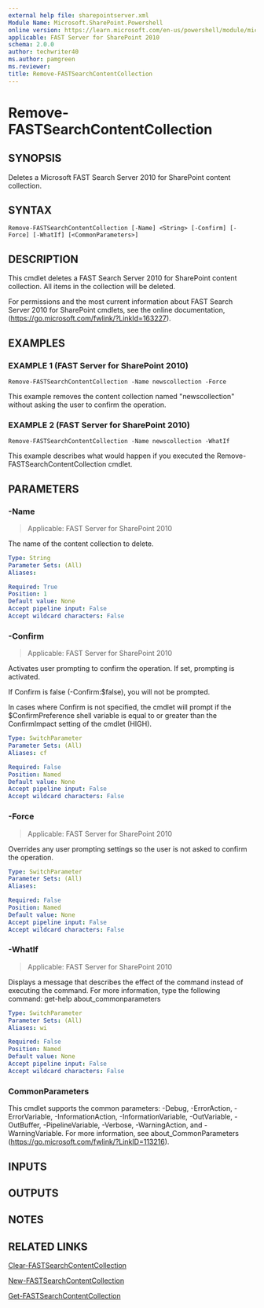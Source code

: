 ```yaml
---
external help file: sharepointserver.xml
Module Name: Microsoft.SharePoint.Powershell
online version: https://learn.microsoft.com/en-us/powershell/module/microsoft.sharepoint.powershell/remove-fastsearchcontentcollection
applicable: FAST Server for SharePoint 2010
schema: 2.0.0
author: techwriter40
ms.author: pamgreen
ms.reviewer:
title: Remove-FASTSearchContentCollection
---
```


# Remove-FASTSearchContentCollection

## SYNOPSIS
Deletes a Microsoft FAST Search Server 2010 for SharePoint content collection.

## SYNTAX

```
Remove-FASTSearchContentCollection [-Name] <String> [-Confirm] [-Force] [-WhatIf] [<CommonParameters>]
```

## DESCRIPTION
This cmdlet deletes a FAST Search Server 2010 for SharePoint content collection.
All items in the collection will be deleted.

For permissions and the most current information about FAST Search Server 2010 for SharePoint cmdlets, see the online documentation, (https://go.microsoft.com/fwlink/?LinkId=163227).

## EXAMPLES

### EXAMPLE 1 (FAST Server for SharePoint 2010)
```
Remove-FASTSearchContentCollection -Name newscollection -Force
```

This example removes the content collection named "newscollection" without asking the user to confirm the operation.

### EXAMPLE 2 (FAST Server for SharePoint 2010)
```
Remove-FASTSearchContentCollection -Name newscollection -WhatIf
```

This example describes what would happen if you executed the Remove-FASTSearchContentCollection cmdlet.

## PARAMETERS

### -Name

> Applicable: FAST Server for SharePoint 2010

The name of the content collection to delete.

```yaml
Type: String
Parameter Sets: (All)
Aliases:

Required: True
Position: 1
Default value: None
Accept pipeline input: False
Accept wildcard characters: False
```

### -Confirm

> Applicable: FAST Server for SharePoint 2010

Activates user prompting to confirm the operation.
If set, prompting is activated.

If Confirm is false (-Confirm:$false), you will not be prompted.

In cases where Confirm is not specified, the cmdlet will prompt if the $ConfirmPreference shell variable is equal to or greater than the ConfirmImpact setting of the cmdlet (HIGH).

```yaml
Type: SwitchParameter
Parameter Sets: (All)
Aliases: cf

Required: False
Position: Named
Default value: None
Accept pipeline input: False
Accept wildcard characters: False
```

### -Force

> Applicable: FAST Server for SharePoint 2010

Overrides any user prompting settings so the user is not asked to confirm the operation.

```yaml
Type: SwitchParameter
Parameter Sets: (All)
Aliases:

Required: False
Position: Named
Default value: None
Accept pipeline input: False
Accept wildcard characters: False
```

### -WhatIf

> Applicable: FAST Server for SharePoint 2010

Displays a message that describes the effect of the command instead of executing the command.
For more information, type the following command: get-help about_commonparameters

```yaml
Type: SwitchParameter
Parameter Sets: (All)
Aliases: wi

Required: False
Position: Named
Default value: None
Accept pipeline input: False
Accept wildcard characters: False
```

### CommonParameters
This cmdlet supports the common parameters: -Debug, -ErrorAction, -ErrorVariable, -InformationAction, -InformationVariable, -OutVariable, -OutBuffer, -PipelineVariable, -Verbose, -WarningAction, and -WarningVariable. For more information, see about_CommonParameters (https://go.microsoft.com/fwlink/?LinkID=113216).

## INPUTS

## OUTPUTS

## NOTES

## RELATED LINKS

[Clear-FASTSearchContentCollection](Clear-FASTSearchContentCollection.md)

[New-FASTSearchContentCollection](New-FASTSearchContentCollection.md)

[Get-FASTSearchContentCollection](Get-FASTSearchContentCollection.md)
